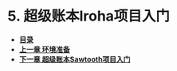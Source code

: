 # 5. 超级账本Iroha项目入门

- [**目录**](README.md)
- [**上一章 环境准备**](chapter4_prepare.md)
- [**下一章 超级账本Sawtooth项目入门**](chapter6_hyperledger_sawtooth.md)
